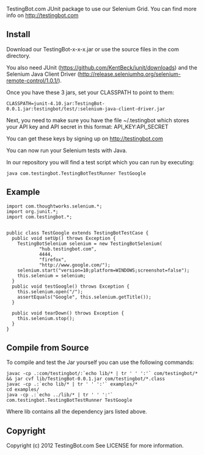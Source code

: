 TestingBot.com JUnit package to use our Selenium Grid.
You can find more info on http://testingbot.com

Install
-------

Download our TestingBot-x-x-x.jar or use the source files in the com directory.

You also need JUnit (https://github.com/KentBeck/junit/downloads) and the Selenium Java Client Driver (http://release.seleniumhq.org/selenium-remote-control/1.0.1/).

Once you have these 3 jars, set your CLASSPATH to point to them:

    CLASSPATH=junit-4.10.jar:TestingBot-0.0.1.jar:testingbot/test/:selenium-java-client-driver.jar

Next, you need to make sure you have the file ~/.testingbot which stores your API key and API secret in this format: API_KEY:API_SECRET

You can get these keys by signing up on http://testingbot.com

You can now run your Selenium tests with Java.

In our repository you will find a test script which you can run by executing:

    java com.testingbot.TestingBotTestRunner TestGoogle


Example
-------

    import com.thoughtworks.selenium.*;
    import org.junit.*;
    import com.testingbot.*;


    public class TestGoogle extends TestingBotTestCase {
      public void setUp() throws Exception {
        TestingBotSelenium selenium = new TestingBotSelenium(
                "hub.testingbot.com",
                4444,
                "firefox",
                "http://www.google.com/");
        selenium.start("version=10;platform=WINDOWS;screenshot=false");
        this.selenium = selenium;
      }
      public void testGoogle() throws Exception {
        this.selenium.open("/");
        assertEquals("Google", this.selenium.getTitle());
      }
    
      public void tearDown() throws Exception {
        this.selenium.stop();
      }
    }

Compile from Source
-------------------

To compile and test the Jar yourself you can use the following commands:

    javac -cp .:com/testingbot/:`echo lib/* | tr ' ' ':'` com/testingbot/* && jar cvf lib/TestingBot-0.0.1.jar com/testingbot/*.class
    javac -cp .:`echo lib/* | tr ' ' ':'` examples/*
    cd examples/
    java -cp .:`echo ../lib/* | tr ' ' ':'` com.testingbot.TestingBotTestRunner TestGoogle

Where lib contains all the dependency jars listed above.

Copyright
---------

Copyright (c) 2012 TestingBot.com
See LICENSE for more information.